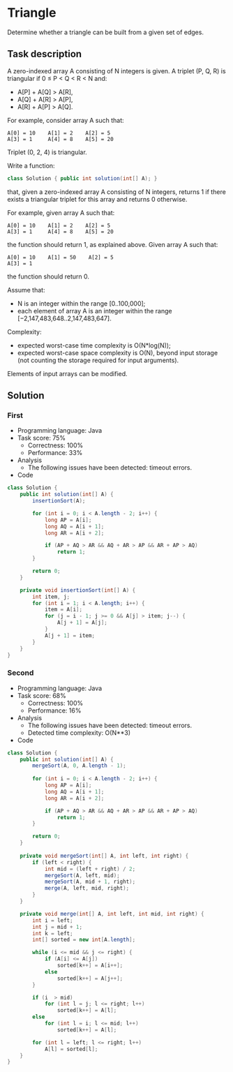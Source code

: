 # Triangle

Determine whether a triangle can be built from a given set of edges.

## Task description

A zero-indexed array A consisting of N integers is given. A triplet (P, Q, R) is triangular if 0 ≤ P < Q < R < N and:

* A[P] + A[Q] > A[R],
* A[Q] + A[R] > A[P],
* A[R] + A[P] > A[Q].

For example, consider array A such that:

    A[0] = 10    A[1] = 2    A[2] = 5
    A[3] = 1     A[4] = 8    A[5] = 20

Triplet (0, 2, 4) is triangular.

Write a function:

```java
class Solution { public int solution(int[] A); }
```

that, given a zero-indexed array A consisting of N integers, returns 1 if there exists a triangular triplet for this array and returns 0 otherwise.

For example, given array A such that:

    A[0] = 10    A[1] = 2    A[2] = 5
    A[3] = 1     A[4] = 8    A[5] = 20

the function should return 1, as explained above. Given array A such that:

    A[0] = 10    A[1] = 50    A[2] = 5
    A[3] = 1
the function should return 0.

Assume that:

* N is an integer within the range [0..100,000];
* each element of array A is an integer within the range [−2,147,483,648..2,147,483,647].

Complexity:

* expected worst-case time complexity is O(N*log(N));
* expected worst-case space complexity is O(N), beyond input storage (not counting the storage required for input arguments).

Elements of input arrays can be modified.

## Solution

### First

* Programming language: Java
* Task score: 75%
    - Correctness: 100%
    - Performance: 33%
* Analysis
  - The following issues have been detected: timeout errors.
* Code

```java
class Solution {
    public int solution(int[] A) {
        insertionSort(A);

        for (int i = 0; i < A.length - 2; i++) {
            long AP = A[i];
            long AQ = A[i + 1];
            long AR = A[i + 2];

            if (AP + AQ > AR && AQ + AR > AP && AR + AP > AQ)
                return 1;
        }

        return 0;
    }

    private void insertionSort(int[] A) {
        int item, j;
        for (int i = 1; i < A.length; i++) {
            item = A[i];
            for (j = i - 1; j >= 0 && A[j] > item; j--) {
                A[j + 1] = A[j];
            }
            A[j + 1] = item;
        }
    }
}
```

### Second

* Programming language: Java
* Task score: 68%
    - Correctness: 100%
    - Performance: 16%
* Analysis
  - The following issues have been detected: timeout errors.
  - Detected time complexity: O(N**3)
* Code

```java
class Solution {
    public int solution(int[] A) {
        mergeSort(A, 0, A.length - 1);
        
        for (int i = 0; i < A.length - 2; i++) {
            long AP = A[i];
            long AQ = A[i + 1];
            long AR = A[i + 2];

            if (AP + AQ > AR && AQ + AR > AP && AR + AP > AQ)
                return 1;
        }

        return 0;
    }
   
    private void mergeSort(int[] A, int left, int right) {
        if (left < right) {
            int mid = (left + right) / 2;
            mergeSort(A, left, mid);
            mergeSort(A, mid + 1, right);
            merge(A, left, mid, right);
        }
    }

    private void merge(int[] A, int left, int mid, int right) {
        int i = left;
        int j = mid + 1;
        int k = left;
        int[] sorted = new int[A.length];

        while (i <= mid && j <= right) {
            if (A[i] <= A[j])
                sorted[k++] = A[i++];
            else
                sorted[k++] = A[j++];
        }

        if (i  > mid)
            for (int l = j; l <= right; l++)
                sorted[k++] = A[l];
        else
            for (int l = i; l <= mid; l++)
                sorted[k++] = A[l];

        for (int l = left; l <= right; l++)
            A[l] = sorted[l];
    }
}
```
